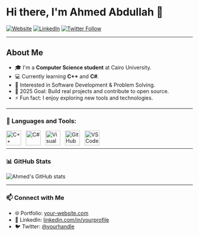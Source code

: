 # Hi there, I'm Ahmed Abdullah 👋 

[![Website](https://img.shields.io/badge/-My%20Portfolio-ff652f?style=for-the-badge&logo=google-chrome&logoColor=white)](https://your-website.com)
[![LinkedIn](https://img.shields.io/badge/-Ahmed%20Abdullah-blue?style=for-the-badge&logo=linkedin&logoColor=white)](https://linkedin.com/in/yourprofile)
[![Twitter Follow](https://img.shields.io/twitter/follow/yourhandle?color=1DA1F2&logo=x&style=for-the-badge)](https://twitter.com/yourhandle)

---

## About Me

- 🎓 I'm a **Computer Science student** at Cairo University.  
- 💻 Currently learning **C++** and **C#**.  
- 🌱 Interested in Software Development & Problem Solving.  
- 🎯 2025 Goal: Build real projects and contribute to open source.  
- ⚡ Fun fact: I enjoy exploring new tools and technologies.  

---

### 🚀 Languages and Tools:

[<img align="left" alt="C++" width="40px" src="https://cdn.jsdelivr.net/gh/devicons/devicon/icons/cplusplus/cplusplus-original.svg" style="padding-right:10px;" />](#)
[<img align="left" alt="C#" width="40px" src="https://cdn.jsdelivr.net/gh/devicons/devicon/icons/csharp/csharp-original.svg" style="padding-right:10px;" />](#)
[<img align="left" alt="Visual Studio" width="40px" src="https://cdn.jsdelivr.net/gh/devicons/devicon/icons/visualstudio/visualstudio-plain.svg" style="padding-right:10px;" />](#)
[<img align="left" alt="GitHub" width="40px" src="https://cdn.jsdelivr.net/gh/devicons/devicon/icons/github/github-original.svg" style="padding-right:10px;" />](#)
[<img align="left" alt="VS Code" width="40px" src="https://cdn.jsdelivr.net/gh/devicons/devicon/icons/vscode/vscode-original.svg" style="padding-right:10px;" />](#)

<br/>
<br/>

---

### 📊 GitHub Stats

![Ahmed's GitHub stats](https://github-readme-stats.vercel.app/api?username=your-github-username&show_icons=true&theme=radical)

---

### 📫 Connect with Me

- 🌐 Portfolio: [your-website.com](https://your-website.com)  
- 💼 LinkedIn: [linkedin.com/in/yourprofile](https://linkedin.com/in/yourprofile)  
- 🐦 Twitter: [@yourhandle](https://twitter.com/yourhandle)  

